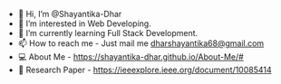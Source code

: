 - 👋 Hi, I’m @Shayantika-Dhar
- 👀 I’m interested in Web Developing.
- 🌱 I’m currently learning Full Stack Development.
- 📫 How to reach me - Just mail me dharshayantika68@gmail.com
- :computer: About Me - https://shayantika-dhar.github.io/About-Me/#
- :page_with_curl: Research Paper - https://ieeexplore.ieee.org/document/10085414
